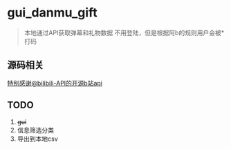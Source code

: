 # gui_danmu_gift
> 本地通过API获取弹幕和礼物数据
> 不用登陆，但是根据阿b的规则用户会被*打码

## 源码相关
[特别感谢@bilibili-API的开源b站api](https://github.com/SocialSisterYi/bilibili-API-collect/)

## TODO
1. ~~gui~~
2. 信息筛选分类
3. 导出到本地csv